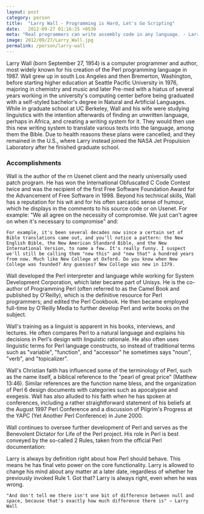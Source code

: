 ```yaml
---
layout: post
category: person
title:  "Larry Wall - Programming is Hard, Let's Go Scripting"
date:   2012-09-27 01:16:25 +0530
meta: "Real programmers can write assembly code in any language. - Larry Wall"
image: 2012/09/27/Larry_Wall.jpg
permalink: /person/larry-wall
---
```

Larry Wall (born September 27, 1954) is a computer programmer and author, most widely known for his creation of the Perl programming language in 1987.
Wall grew up in south Los Angeles and then Bremerton, Washington, before starting higher education at Seattle Pacific University in 1976, majoring in chemistry and music and later Pre-med with a hiatus of several years working in the university's computing center before being graduated with a self-styled bachelor's degree in Natural and Artificial Languages.
While in graduate school at UC Berkeley, Wall and his wife were studying linguistics with the intention afterwards of finding an unwritten language, perhaps in Africa, and creating a writing system for it. They would then use this new writing system to translate various texts into the language, among them the Bible. Due to health reasons these plans were cancelled, and they remained in the U.S., where Larry instead joined the NASA Jet Propulsion Laboratory after he finished graduate school.

### Accomplishments
Wall is the author of the rn Usenet client and the nearly universally used patch program. He has won the International Obfuscated C Code Contest twice and was the recipient of the first Free Software Foundation Award for the Advancement of Free Software in 1998. Beyond his technical skills, Wall has a reputation for his wit and for his often sarcastic sense of humour, which he displays in the comments to his source code or on Usenet. For example: "We all agree on the necessity of compromise. We just can't agree on when it's necessary to compromise" and: 
	
	For example, it's been several decades now since a certain set of Bible translations came out, and you'll notice a pattern: the New English Bible, the New American Standard Bible, and the New International Version, to name a few. It's really funny. I suspect we'll still be calling them "new this" and "new that" a hundred years from now. Much like New College at Oxford. Do you know when New College was founded? Any guesses? New College was new in 1379.

Wall developed the Perl interpreter and language while working for System Development Corporation, which later became part of Unisys. He is the co-author of Programming Perl (often referred to as the Camel Book and published by O'Reilly), which is the definitive resource for Perl programmers; and edited the Perl Cookbook. He then became employed full-time by O'Reilly Media to further develop Perl and write books on the subject.

Wall's training as a linguist is apparent in his books, interviews, and lectures. He often compares Perl to a natural language and explains his decisions in Perl's design with linguistic rationale. He also often uses linguistic terms for Perl language constructs, so instead of traditional terms such as "variable", "function", and "accessor" he sometimes says "noun", "verb", and "topicalizer".

Wall's Christian faith has influenced some of the terminology of Perl, such as the name itself, a biblical reference to the "pearl of great price" (Matthew 13:46). Similar references are the function name bless, and the organization of Perl 6 design documents with categories such as apocalypse and exegesis. Wall has also alluded to his faith when he has spoken at conferences, including a rather straightforward statement of his beliefs at the August 1997 Perl Conference and a discussion of Pilgrim's Progress at the YAPC (Yet Another Perl Conference) in June 2000.

Wall continues to oversee further development of Perl and serves as the Benevolent Dictator for Life of the Perl project. His role in Perl is best conveyed by the so-called 2 Rules, taken from the official Perl documentation:

Larry is always by definition right about how Perl should behave. This means he has final veto power on the core functionality.
Larry is allowed to change his mind about any matter at a later date, regardless of whether he previously invoked Rule 1. Got that? Larry is always right, even when he was wrong.

	"And don't tell me there isn't one bit of difference between null and space, because that's exactly how much difference there is" ― Larry Wall